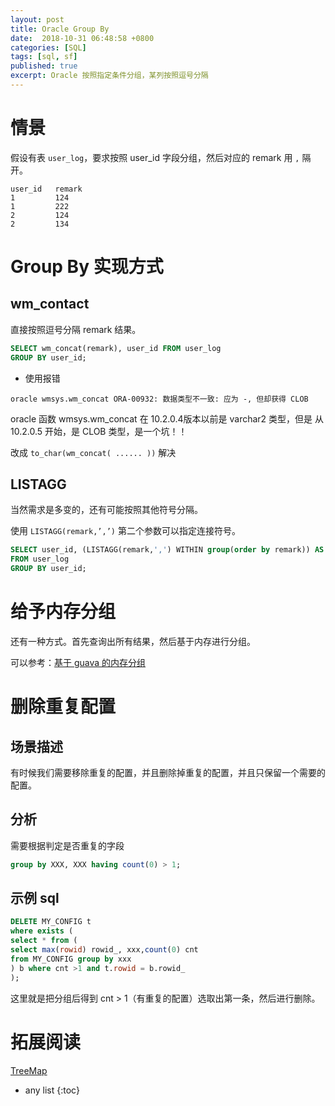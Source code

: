 ```yaml
---
layout: post
title: Oracle Group By
date:  2018-10-31 06:48:58 +0800
categories: [SQL]
tags: [sql, sf]
published: true
excerpt: Oracle 按照指定条件分组，某列按照逗号分隔
---
```


# 情景

假设有表 `user_log`，要求按照 user_id 字段分组，然后对应的 remark 用 `,` 隔开。

```
user_id   remark
1         124
1         222 
2         124
2         134
```

# Group By 实现方式

## wm_contact

直接按照逗号分隔 remark 结果。

```sql
SELECT wm_concat(remark), user_id FROM user_log
GROUP BY user_id;
```


- 使用报错

```
oracle wmsys.wm_concat ORA-00932: 数据类型不一致: 应为 -, 但却获得 CLOB
```

oracle 函数 wmsys.wm_concat 在 10.2.0.4版本以前是 varchar2 类型，但是 从 10.2.0.5 开始，是 CLOB 类型，是一个坑！！

改成 `to_char(wm_concat( ...... ))` 解决


## LISTAGG

当然需求是多变的，还有可能按照其他符号分隔。

使用 `LISTAGG(remark,’,’)` 第二个参数可以指定连接符号。

```sql
SELECT user_id, (LISTAGG(remark,',') WITHIN group(order by remark)) AS remark
FROM user_log
GROUP BY user_id;
```

# 给予内存分组

还有一种方式。首先查询出所有结果，然后基于内存进行分组。

可以参考：[基于 guava 的内存分组](https://houbb.github.io/2018/10/25/guava-group-sort)


# 删除重复配置

## 场景描述

有时候我们需要移除重复的配置，并且删除掉重复的配置，并且只保留一个需要的配置。

## 分析

需要根据判定是否重复的字段

```sql
group by XXX, XXX having count(0) > 1;
```

## 示例 sql

```sql
DELETE MY_CONFIG t
where exists (
select * from (
select max(rowid) rowid_, xxx,count(0) cnt
from MY_CONFIG group by xxx
) b where cnt >1 and t.rowid = b.rowid_
);
```

这里就是把分组后得到 cnt > 1（有重复的配置）选取出第一条，然后进行删除。

# 拓展阅读

[TreeMap](https://houbb.github.io/2019/03/28/data-struct-treemap)

* any list
{:toc}